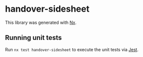# handover-sidesheet

This library was generated with [Nx](https://nx.dev).

## Running unit tests

Run `nx test handover-sidesheet` to execute the unit tests via [Jest](https://jestjs.io).
